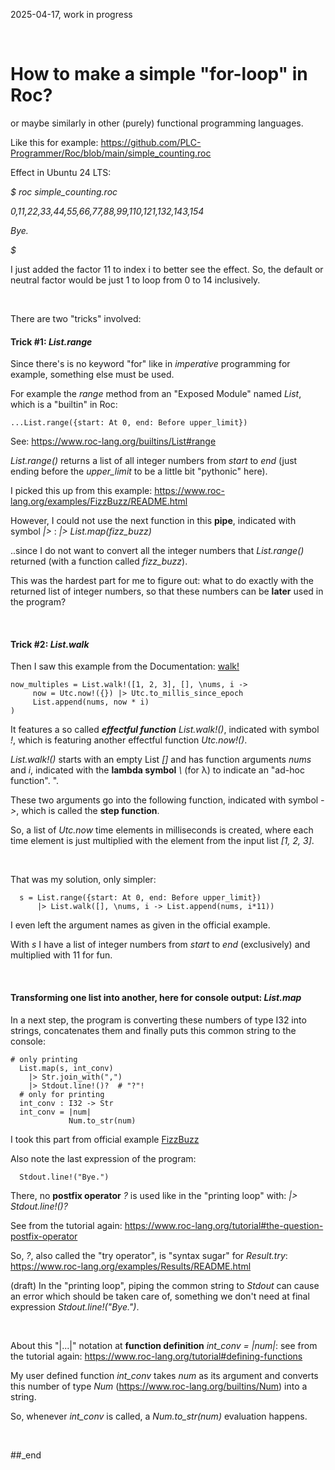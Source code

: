 2025-04-17, work in progress

<br/>


# How to make a simple "for-loop" in Roc?

or maybe similarly in other (purely) functional programming languages.

Like this for example: https://github.com/PLC-Programmer/Roc/blob/main/simple_counting.roc

Effect in Ubuntu 24 LTS:

_$ roc simple_counting.roc_

_0,11,22,33,44,55,66,77,88,99,110,121,132,143,154_

_Bye._

_$_

I just added the factor 11 to index i to better see the effect. So, the default or neutral factor would be just 1 to loop from 0 to 14 inclusively.

<br/>

There are two "tricks" involved:

#### Trick #1: _List.range_

Since there's is no keyword "for" like in _imperative_ programming for example, something else must be used.

For example the _range_ method from an "Exposed Module" named _List_, which is a "builtin" in Roc:

```
...List.range({start: At 0, end: Before upper_limit})
```

See: https://www.roc-lang.org/builtins/List#range

_List.range()_ returns a list of all integer numbers from _start_ to _end_ (just ending before the _upper_limit_ to be a little bit "pythonic" here).

I picked this up from this example: https://www.roc-lang.org/examples/FizzBuzz/README.html

However, I could not use the next function in this **pipe**, indicated with symbol _|>_ :  _|> List.map(fizz_buzz)_

..since I do not want to convert all the integer numbers that _List.range()_ returned (with a function called _fizz_buzz_).

This was the hardest part for me to figure out: what to do exactly with the returned list of integer numbers, so that these numbers can be **later** used in the program?

<br/>

#### Trick #2: _List.walk_

Then I saw this example from the Documentation: [walk!](https://www.roc-lang.org/builtins/List#walk!)

```
now_multiples = List.walk!([1, 2, 3], [], \nums, i ->
     now = Utc.now!({}) |> Utc.to_millis_since_epoch
     List.append(nums, now * i)
)
```

It features a so called _**effectful function**_ _List.walk!()_, indicated with symbol _!_, which is featuring another effectful function _Utc.now!()_.

_List.walk!()_ starts with an empty List _[]_ and has function arguments _nums_ and _i_, indicated with the **lambda symbol** _\\_ (for λ) to indicate an "ad-hoc function".
".

These two arguments go into the following function, indicated with symbol _->_, which is called the **step function**.

So, a list of _Utc.now_ time elements in milliseconds is created, where each time element is just multiplied with the element from the input list _[1, 2, 3]_.

<br/>

That was my solution, only simpler:

```
  s = List.range({start: At 0, end: Before upper_limit})
      |> List.walk([], \nums, i -> List.append(nums, i*11))
```

I even left the argument names as given in the official example.

With _s_ I have a list of integer numbers from _start_ to _end_ (exclusively) and multiplied with 11 for fun.

<br/>

#### Transforming one list into another, here for console output: _List.map_

In a next step, the program is converting these numbers of type I32 into strings, concatenates them and finally puts this common string to the console:

```
# only printing
  List.map(s, int_conv)
    |> Str.join_with(",")
    |> Stdout.line!()?  # "?"!
  # only for printing
  int_conv : I32 -> Str
  int_conv = |num|
             Num.to_str(num)
```

I took this part from official example [FizzBuzz](https://www.roc-lang.org/examples/FizzBuzz/README.html) 

Also note the last expression of the program:

```
  Stdout.line!("Bye.")
```

There, no **postfix operator** _?_ is used like in the "printing loop" with: _|> Stdout.line!()?_

See from the tutorial again: https://www.roc-lang.org/tutorial#the-question-postfix-operator

So, _?_, also called the "try operator", is "syntax sugar" for _Result.try_: https://www.roc-lang.org/examples/Results/README.html

(draft)
In the "printing loop", piping the common string to _Stdout_ can cause an error which should be taken care of, something we don't need at final expression _Stdout.line!("Bye.")_.

<br/>

About this "|...|" notation at **function definition** _int_conv = |num|_: see from the tutorial again: https://www.roc-lang.org/tutorial#defining-functions

My user defined function _int_conv_ takes _num_ as its argument and converts this number of type _Num_ (https://www.roc-lang.org/builtins/Num) into a string.

So, whenever _int_conv_ is called, a _Num.to_str(num)_ evaluation happens.

<br/>

##_end
